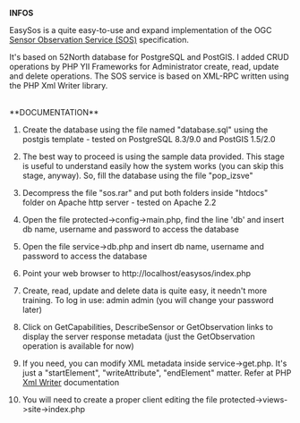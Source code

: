 **INFOS**

EasySos is a quite easy-to-use and expand implementation of the OGC <a href="http://www.opengeospatial.org/standards/sos" target="_blank">Sensor Observation Service (SOS)</a> specification.

It's based on 52North database for PostgreSQL and PostGIS. I added CRUD operations by PHP YII Frameworks for Administrator create, read, update and delete operations. The SOS service is based on XML-RPC written using the PHP Xml Writer library.


<BR />
**DOCUMENTATION**

1) Create the database using the file named "database.sql" using the postgis template - tested on PostgreSQL 8.3/9.0 and PostGIS 1.5/2.0

2) The best way to proceed is using the sample data provided. This stage is useful to understand easily how the system works (you can skip this stage, anyway). So, fill the database using the file "pop_izsve"

3) Decompress the file "sos.rar" and put both folders inside "htdocs" folder on Apache http server - tested on Apache 2.2

4) Open the file protected->config->main.php, find the line 'db' and insert db name, username and password to access the database

5) Open the file service->db.php and insert db name, username and password to access the database

6) Point your web browser to http://localhost/easysos/index.php

7) Create, read, update and delete data is quite easy, it needn't more training. To log in use: admin admin (you will change your password later)

8) Click on GetCapabilities, DescribeSensor or GetObservation links to display the server response metadata (just the GetObservation operation is available for now)

9) If you need, you can modify XML metadata inside service->get.php. It's just a "startElement", "writeAttribute", "endElement" matter. Refer at PHP <a href="http://php.net/manual/en/book.xmlwriter.php" target="_blank">Xml Writer</a> documentation

10) You will need to create a proper client editing the file protected->views->site->index.php